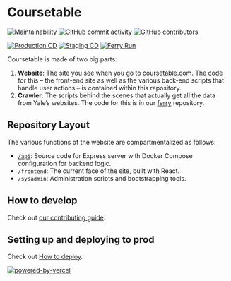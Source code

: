 # Coursetable

[![Maintainability](https://api.codeclimate.com/v1/badges/95184f4df3900fd39f04/maintainability)](https://codeclimate.com/github/coursetable/coursetable/maintainability)
[![GitHub commit activity](https://img.shields.io/github/commit-activity/m/coursetable/coursetable?style=flat-square)](https://github.com/coursetable/coursetable/pulls)
[![GitHub contributors](https://img.shields.io/github/contributors/coursetable/coursetable?style=flat-square)](https://github.com/coursetable/coursetable/graphs/contributors)

<!--- [![HitCount](http://hits.dwyl.com/coursetable/coursetable.svg)](http://hits.dwyl.com/coursetable/coursetable) -->

[![Production CD](https://github.com/coursetable/coursetable/actions/workflows/cd.yml/badge.svg?branch=master)](https://github.com/coursetable/coursetable/actions/workflows/cd.yml)
[![Staging CD](https://github.com/coursetable/coursetable/actions/workflows/staging_cd.yml/badge.svg?branch=master)](https://github.com/coursetable/coursetable/actions/workflows/staging_cd.yml)
[![Ferry Run](https://github.com/coursetable/ferry/actions/workflows/ferry.yml/badge.svg)](https://github.com/coursetable/ferry/actions/workflows/ferry.yml)

Coursetable is made of two big parts:

1.  **Website**: The site you see when you go to [coursetable.com](https://coursetable.com). The code for this – the front-end site as well as the various back-end scripts that handle user actions – is contained within this repository.
2.  **Crawler**: The scripts behind the scenes that actually get all the data from Yale’s websites. The code for this is in our [ferry](https://github.com/coursetable/ferry) repository.

## Repository Layout

The various functions of the website are compartmentalized as follows:

- [`/api`](https://github.com/coursetable/coursetable/blob/master/docs/api.md): Source code for Express server with Docker Compose configuration for backend logic.
- `/frontend`: The current face of the site, built with React.
- `/sysadmin`: Administration scripts and bootstrapping tools.

## How to develop

Check out [our contributing guide](CONTRIBUTING.md).

## Setting up and deploying to prod

Check out [How to deploy](docs/how-to-deploy.md).

[![powered-by-vercel](/frontend/src/images/powered-by-vercel.svg)](https://vercel.com/?utm_source=coursetable&utm_campaign=oss)
